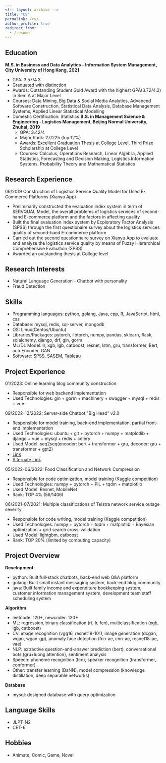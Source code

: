 ```yaml
---
<!-- layout: archive -->
title: "CV"
permalink: /cv/
author_profile: true
redirect_from:
  - /resume
---
```

<!-- {% include base_path %} -->

## Education
**M.S. in Business and Data Analytics - Information System Management, City University of Hong Kong, 2021**
* GPA: 3.57/4.3
* Graduated with distinction
* Awards: Outstanding Student Gold Award with the highest GPA(3.72/4.3) in Sem A at Major Level
* Courses: Data Mining, Big Data & Social Media Analytics, Advanced Software Construction, Statistical Data Analysis, Database Management Systems, Applied Linear Statistical Modelling
* Domestic Certification: Statistics
**B.S. in Management Science & Engineering - Logistics Management, Beijing Normal University, Zhuhai, 2019**
  * GPA: 3.42/4 
  * Major Rank: 27/225 (top 12%)
  * Awards: Excellent Graduation Thesis at College Level, Third Prize Scholarship at College Level
  * Courses: Calculus, Operations Research, Linear Algebra, Applied Statistics, Forecasting and Decision Making, Logistics Information Systems, Probability Theory and Mathematical Statistics 
<!-- * Ph.D in Version Control Theory, GitHub University, 2018 (expected) -->

## Research Experience
06/2019 Construction of Logistics Service Quality Model for Used E-Commerce Platforms (Xianyu App)
* Preliminarily constructed the evaluation index system in term of SERVQUAL Model, the overall problems of logistics services of second-hand E-commerce platform and the factors in affecting quality
* Built the final evaluation index system by Exploratory Factor Analysis (SPSS) through the first questionaire survey about the logistics services quality of second-hand E-commerce platform
* Carried out the second questionnaire survey on Xianyu App to evaluate and analyze the logistics service quality by means of Fuzzy Hierarchical Comprehensive Evaluation (SPSS)
* Awarded an outstanding thesis at College level

## Research Interests
* Natural Language Generation - Chatbot with personality
* Fraud Detection

## Skills
* Programming languages: python, golang, Java, cpp, R, JavaScript, html, css
* Database: mysql, redis, sql-server, mongodb
* OS: Linux(Centos/Ubuntu)
* Libraries/Packages: pytorch, libtorch, numpy, pandas, sklearn, flask, sqlalchemy, django, drf, gin, gorm
* ML/DL Model: lr, xgb, lgb, catboost, resnet, lstm, gru, transformer, Bert, autoEncoder, GAN
* Software: SPSS, SASEM, Tableau

## Project Experience
01/2023: Online learning blog community construction
* Responsible for web backend implementation 
* Used Technologies: gin + gorm + machinery + swagger + mysql + redis + vue

09/2022-12/2022: Server-side Chatbot "Big Head" v2.0
* Responsible for model training, back-end implementation, partial front-end implementation
* Used Technologies: ubuntu + git + pytorch + numpy + matplotlib + django + vue + mysql + redis + celery
* Used Model: seq2seq(encoder: bert + transformer + gru, decoder: gru + transformer + gpt2)
* [Link](https://renatz.github.io/project/)
* [Alternate Link ](https://docs.qq.com/pdf/DQWh1Um1hdURZVFpP)
 
05/2022-06/2022: Food Classification and Network Compression
* Responsible for code optimization, model training (Kaggle competition)
* Used Technologies: numpy + pytorch + PIL + tqdm + matplotlib
* Used Model: Resnet, MobileNet
* Rank: TOP 4% (56/1406)
 
06/2021-07/2021: Multiple classifications of Telstra network service outage severity 
* Responsible for code writing, model training (Kaggle competition)
* Used Technologies: numpy + pytorch + tqdm + matplotlib + Bayesian optimization + grid search cross-validation
* Used Model: lightgbm, catboost
* Rank: TOP 20% (limited by computing capacity)
 
## Project Overview
**Development**
* python: Built full-stack chatbots, back-end web Q&A platform
* golang: Built small instant messaging system, back-end blog community
* java: Built family income and expenditure bookkeeping system, customer information management system, development team staff scheduling system

**Algorithm**
* leetcode: 120+, newcoder: 120+
* ML: regression, binary classification (rf, lr, fcn), multiclassification (xgb, lgb, catboost)
* CV: image recognition (vgg16, resnet18-101), image generation (dcgan, wgan, wgan-gp), anomaly face detection (fcn-ae, cnn-ae, resnet18-ae, vae)
* NLP: extractive question-and-answer prediction (bert), conversational bots (gru+luong attention), sentiment analysis
* Speech: phoneme recognition (fcn), speaker recognition (transformer, conformer)
* Other: transfer learning (DaNN), model compression (knowledge distillation, deep separable networks)

**Database**
* mysql: designed database with query optimization

## Language Skills
*  JLPT-N2
*  CET-6

## Hobbies
*  Animate, Comic, Game, Novel
  
<!-- Work experience
======
* Summer 2015: Research Assistant
  * Github University
  * Duties included: Tagging issues
  * Supervisor: Professor Git

* Fall 2015: Research Assistant
  * Github University
  * Duties included: Merging pull requests
  * Supervisor: Professor Hub
  

Publications
======
  <ul>{% for post in site.publications %}
    {% include archive-single-cv.html %}
  {% endfor %}</ul>
  
Talks
======
  <ul>{% for post in site.talks %}
    {% include archive-single-talk-cv.html %}
  {% endfor %}</ul>
  
Teaching
======
  <ul>{% for post in site.teaching %}
    {% include archive-single-cv.html %}
  {% endfor %}</ul>
  
Service and leadership
======
* Currently signed in to 43 different slack teams -->
